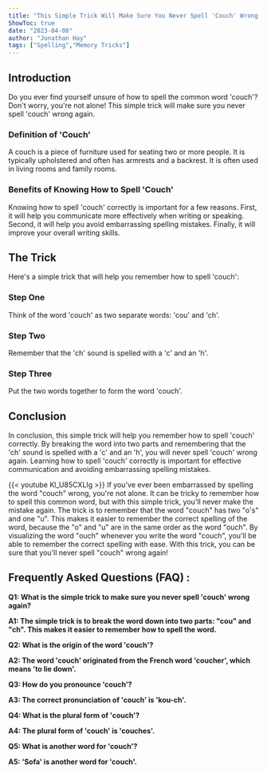 ```yaml
---
title: "This Simple Trick Will Make Sure You Never Spell 'Couch' Wrong Again!"
ShowToc: true 
date: "2023-04-08"
author: "Jonathan Hay" 
tags: ["Spelling","Memory Tricks"]
---
```

## Introduction

Do you ever find yourself unsure of how to spell the common word 'couch'? Don't worry, you're not alone! This simple trick will make sure you never spell 'couch' wrong again.

### Definition of 'Couch'

A couch is a piece of furniture used for seating two or more people. It is typically upholstered and often has armrests and a backrest. It is often used in living rooms and family rooms.

### Benefits of Knowing How to Spell 'Couch'

Knowing how to spell 'couch' correctly is important for a few reasons. First, it will help you communicate more effectively when writing or speaking. Second, it will help you avoid embarrassing spelling mistakes. Finally, it will improve your overall writing skills.

## The Trick

Here's a simple trick that will help you remember how to spell 'couch':

### Step One

Think of the word 'couch' as two separate words: 'cou' and 'ch'.

### Step Two

Remember that the 'ch' sound is spelled with a 'c' and an 'h'.

### Step Three

Put the two words together to form the word 'couch'.

## Conclusion

In conclusion, this simple trick will help you remember how to spell 'couch' correctly. By breaking the word into two parts and remembering that the 'ch' sound is spelled with a 'c' and an 'h', you will never spell 'couch' wrong again. Learning how to spell 'couch' correctly is important for effective communication and avoiding embarrassing spelling mistakes.

{{< youtube Kl_U85CXLIg >}} 
If you've ever been embarrassed by spelling the word "couch" wrong, you're not alone. It can be tricky to remember how to spell this common word, but with this simple trick, you'll never make the mistake again. The trick is to remember that the word "couch" has two "o's" and one "u". This makes it easier to remember the correct spelling of the word, because the "o" and "u" are in the same order as the word "ouch". By visualizing the word "ouch" whenever you write the word "couch", you'll be able to remember the correct spelling with ease. With this trick, you can be sure that you'll never spell "couch" wrong again!

## Frequently Asked Questions (FAQ) :
**Q1: What is the simple trick to make sure you never spell 'couch' wrong again?** 

**A1: The simple trick is to break the word down into two parts: "cou" and "ch". This makes it easier to remember how to spell the word.**

**Q2: What is the origin of the word 'couch'?**

**A2: The word 'couch' originated from the French word 'coucher', which means 'to lie down'.**

**Q3: How do you pronounce 'couch'?**

**A3: The correct pronunciation of 'couch' is 'kou-ch'.**

**Q4: What is the plural form of 'couch'?**

**A4: The plural form of 'couch' is 'couches'.**

**Q5: What is another word for 'couch'?**

**A5: 'Sofa' is another word for 'couch'.**






